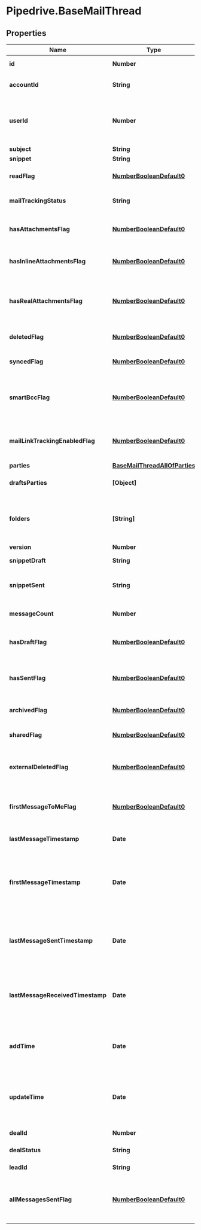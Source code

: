 # Pipedrive.BaseMailThread

## Properties

Name | Type | Description | Notes
------------ | ------------- | ------------- | -------------
**id** | **Number** | ID of the mail thread | [optional] 
**accountId** | **String** | The connection account ID | [optional] 
**userId** | **Number** | ID of the user whom mail message will be assigned to | [optional] 
**subject** | **String** | The subject | [optional] 
**snippet** | **String** | A snippet | [optional] 
**readFlag** | [**NumberBooleanDefault0**](NumberBooleanDefault0.md) | Whether the mail thread is read | [optional] 
**mailTrackingStatus** | **String** | Mail tracking status | [optional] 
**hasAttachmentsFlag** | [**NumberBooleanDefault0**](NumberBooleanDefault0.md) | Whether the mail thread has an attachment | [optional] 
**hasInlineAttachmentsFlag** | [**NumberBooleanDefault0**](NumberBooleanDefault0.md) | Whether the mail thread has inline attachments | [optional] 
**hasRealAttachmentsFlag** | [**NumberBooleanDefault0**](NumberBooleanDefault0.md) | Whether the mail thread has real attachments (which are not inline) | [optional] 
**deletedFlag** | [**NumberBooleanDefault0**](NumberBooleanDefault0.md) | Whether the mail thread is deleted | [optional] 
**syncedFlag** | [**NumberBooleanDefault0**](NumberBooleanDefault0.md) | Whether the mail thread is synced | [optional] 
**smartBccFlag** | [**NumberBooleanDefault0**](NumberBooleanDefault0.md) | Whether one of the parties of the mail thread is Bcc | [optional] 
**mailLinkTrackingEnabledFlag** | [**NumberBooleanDefault0**](NumberBooleanDefault0.md) | Whether the link tracking of the mail thread is enabled | [optional] 
**parties** | [**BaseMailThreadAllOfParties**](BaseMailThreadAllOfParties.md) |  | [optional] 
**draftsParties** | **[Object]** | Parties of the drafted mail thread | [optional] 
**folders** | **[String]** | Folders in which messages from thread are being stored | [optional] 
**version** | **Number** | Version | [optional] 
**snippetDraft** | **String** | A snippet from a draft | [optional] 
**snippetSent** | **String** | A snippet from a message sent | [optional] 
**messageCount** | **Number** | An amount of messages | [optional] 
**hasDraftFlag** | [**NumberBooleanDefault0**](NumberBooleanDefault0.md) | Whether the mail thread has any drafts | [optional] 
**hasSentFlag** | [**NumberBooleanDefault0**](NumberBooleanDefault0.md) | Whether the mail thread has messages sent | [optional] 
**archivedFlag** | [**NumberBooleanDefault0**](NumberBooleanDefault0.md) | Whether the mail thread is archived | [optional] 
**sharedFlag** | [**NumberBooleanDefault0**](NumberBooleanDefault0.md) | Whether the mail thread is shared | [optional] 
**externalDeletedFlag** | [**NumberBooleanDefault0**](NumberBooleanDefault0.md) | Whether the mail thread has been deleted externally | [optional] 
**firstMessageToMeFlag** | [**NumberBooleanDefault0**](NumberBooleanDefault0.md) | Whether the mail thread was initialized by others | [optional] 
**lastMessageTimestamp** | **Date** | Last message timestamp | [optional] 
**firstMessageTimestamp** | **Date** | The time when the mail thread has had the first message received or created | [optional] 
**lastMessageSentTimestamp** | **Date** | The last time when the mail thread has had a message sent | [optional] 
**lastMessageReceivedTimestamp** | **Date** | The last time when the mail thread has had a message received | [optional] 
**addTime** | **Date** | The time when the mail thread was inserted to database | [optional] 
**updateTime** | **Date** | The time when the mail thread was updated in database received | [optional] 
**dealId** | **Number** | The ID of the deal | [optional] 
**dealStatus** | **String** | Status of the deal | [optional] 
**leadId** | **String** | The ID of the lead | [optional] 
**allMessagesSentFlag** | [**NumberBooleanDefault0**](NumberBooleanDefault0.md) | Whether all the mail thread messages have been sent | [optional] 


